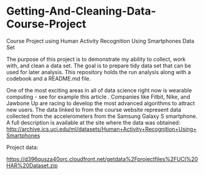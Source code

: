 # Getting-And-Cleaning-Data-Course-Project
Course Project using Human Activity Recognition Using Smartphones Data Set 

The purpose of this project is to demonstrate my ability to collect, work with, and clean a data set. 
The goal is to prepare tidy data set that can be used for later analysis. This repository holds the run analysis along with a codebook and a README.md file.

One of the most exciting areas in all of data science right now is wearable computing - see for example this article . 
Companies like Fitbit, Nike, and Jawbone Up are racing to develop the most advanced algorithms to attract new users. The data linked to from the course website represent data collected from the accelerometers from the Samsung Galaxy S smartphone. A full description is available at the site where the data was obtained: http://archive.ics.uci.edu/ml/datasets/Human+Activity+Recognition+Using+Smartphones

Project data:

https://d396qusza40orc.cloudfront.net/getdata%2Fprojectfiles%2FUCI%20HAR%20Dataset.zip
